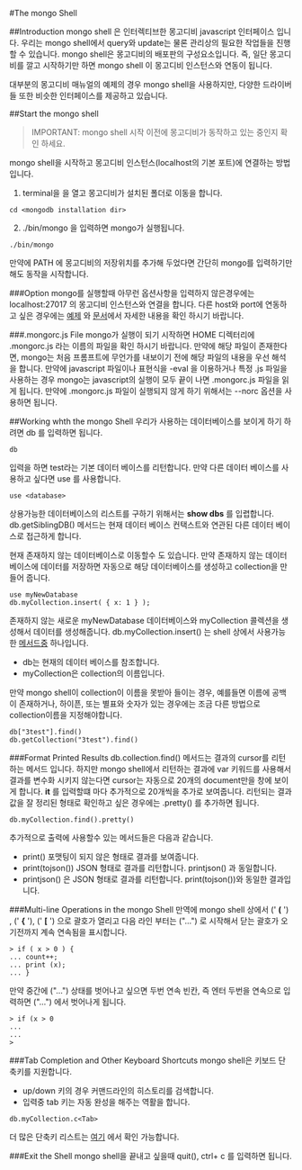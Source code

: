 #The mongo Shell

##Introduction
mongo shell 은 인터렉티브한 몽고디비 javascript 인터페이스 입니다. 우리는 mongo shell에서 query와 update는 물론 관리상의 필요한 작업들을 진행할 수 있습니다.
mongo shell은 몽고디비의 배포판의 구성요소입니다. 즉, 일단 몽고디비를 깔고 시작하기만 하면 mongo shell 이 몽고디비 인스턴스와 연동이 됩니다.

대부분의 몽고디비 매뉴얼의 예제의 경우 mongo shell을 사용하지만, 다양한 드라이버들 또한 비슷한 인터페이스를 제공하고 있습니다.

##Start the mongo shell

> IMPORTANT:
> mongo shell 시작 이전에 몽고디비가 동작하고 있는 중인지 확인 하세요.

mongo shell을 시작하고 몽고디비 인스턴스(localhost의 기본 포트)에 연결하는 방법입니다.

1. terminal을 을 열고 몽고디비가 설치된 폴더로 이동을 합니다.
```
cd <mongodb installation dir>
```
2. ./bin/mongo  을 입력하면 mongo가 실행됩니다.
```
./bin/mongo
```

만약에 PATH 에 몽고디비의 저장위치를 추가해 두었다면 간단히 mongo를 입력하기만 해도 동작을 시작합니다.

###Option
mongo를 실행할때 아무런 옵션사항을 입력하지 않은경우에는 localhost:27017 의 몽고디비 인스턴스와 연결을 합니다. 다른 host와 port에 연동하고 싶은 경우에는 [예제](https://docs.mongodb.com/manual/reference/program/mongo/#mongo-usage-examples) 와 [문서](https://docs.mongodb.com/manual/reference/program/mongo/)에서 자세한 내용을 확인 하시기 바랍니다.


###.mongorc.js File
mongo가 실행이 되기 시작하면 HOME 디렉터리에 .mongorc.js 라는 이름의 파일을 확인 하시기 바랍니다. 만약에 해당 파일이 존재한다면, mongo는 처음 프롬프트에 무언가를 내보이기 전에 해당 파일의 내용을 우선 해석을 합니다. 만약에 javascript 파일이나 표현식을 -eval 을 이용하거나 특정 .js 파일을 사용하는 경우 mongo는 javascript의 실행이 모두 끝이 나면 .mongorc.js 파일을 읽게 됩니다.
만약에 .mongorc.js 파일이 실행되지 않게 하기 위해서는 --norc 옵션을 사용하면 됩니다.

##Working whth the mongo Shell
우리가 사용하는 데이터베이스를 보이게 하기 하려면 db 를 입력하면 됩니다.

```
db
```

입력을 하면 test라는 기본 데이터 베이스를 리턴합니다. 만약 다른 데이터 베이스를 사용하고 싶다면 use <db> 를 사용합니다.

```
use <database>
```

상용가능한 데이터베이스의 리스트를 구하기 위해서는 **show dbs** 를 입렵합니다. db.getSiblingDB() 메서드는 현재 데이터 베이스 컨택스트와 연관된 다른 데이터 베이스로 접근하게 합니다.

현재 존재하지 않는 데이터베이스로 이동할수 도 있습니다. 만약 존재하지 않는 데이터베이스에 데이터를 저장하면 자동으로 해당 데이터베이스를 생성하고 collection을 만들어 줍니다. 

```
use myNewDatabase
db.myCollection.insert( { x: 1 } );
```
존재하지 않는 새로운 myNewDatabase 데이터베이스와  myCollection 콜렉션을 생성해서 데이터를 생성해줍니다. db.myCollection.insert() 는 shell 상에서 사용가능한 [메서드중](https://docs.mongodb.com/manual/reference/method/) 하나입니다.

- db는 현재의 데이터 베이스를 참조합니다.
- myCollection은 collection의 이름입니다.

만약 mongo shell이 collection이 이름을 못받아 들이는 경우, 예를들면 이름에 공백이 존재하거나, 하이픈, 또는 별표와 숫자가 있는 경우에는 조금 다른 방법으로 collection이름을 지정해야합니다.

```
db["3test"].find()
db.getCollection("3test").find()
```

###Format Printed Results
 db.collection.find() 메서드는 결과의 cursor를 리턴하는 메서드 입니다. 하지만 mongo shell에서 리턴하는 결과에 var 키워드를 사용해서 결과를 변수화 시키지 않는다면 cursor는 자동으로 20개의 document만을 창에 보이게 합니다. **it** 를 입력할떄 마다 추가적으로 20개씩을 추가로 보여줍니다.
리턴되는 결과값을 잘 정리된 형태로 확인하고 싶은 경우에는 .pretty() 를 추가하면 됩니다.

```
db.myCollection.find().pretty()
```

추가적으로 출력에 사용할수 있는 메서드들은 다음과 같습니다.

- print() 포맷팅이 되지 않은 형태로 결과를 보여줍니다.
- print(tojson(<obj>)) JSON 형태로 결과를 리턴합니다. printjson() 과 동일합니다.
- printjson() 은 JSON 형태로 결과를 리턴합니다. print(tojson(<obj>))와 동일한 결과입니다. 

###Multi-line Operations in the mongo Shell
만역에 mongo shell 상에서 (' **(** ') , (' **{** '), (' **[** ') 으로 괄호가 열리고 다음 라인 부터는 ("...") 로 시작해서 닫는 괄호가 오기전까지 계속 연속됨을 표시합니다.
```
> if ( x > 0 ) {
... count++;
... print (x);
... }
```
만약 중간에 ("...") 상태를 벗어나고 싶으면 두번 연속 빈칸, 즉 엔터 두번을 연속으로 입력하면 ("...") 에서 벗어나게 됩니다.

```
> if (x > 0
...
...
>
```

###Tab Completion and Other Keyboard Shortcuts
mongo shell은 키보드 단축키를 지원합니다. 
- up/down 키의 경우 커맨드라인의 히스토리를 검색합니다. 
- 입력중 tab 키는 자동 완성을 해주는 역활을 합니다.
```
db.myCollection.c<Tab>
```
더 많은 단축키 리스트는 [여기](https://docs.mongodb.com/manual/reference/program/mongo/#mongo-keyboard-shortcuts) 에서 확인 가능합니다.

###Exit the Shell
mongo shell을 끝내고 싶을때 quit(), ctrl+ c 를 입력하면 됩니다.








